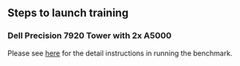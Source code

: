 ## Steps to launch training

### Dell Precision 7920 Tower with 2x A5000

Please see [here](../mxnet/README.md) for the detail instructions in running the benchmark. 